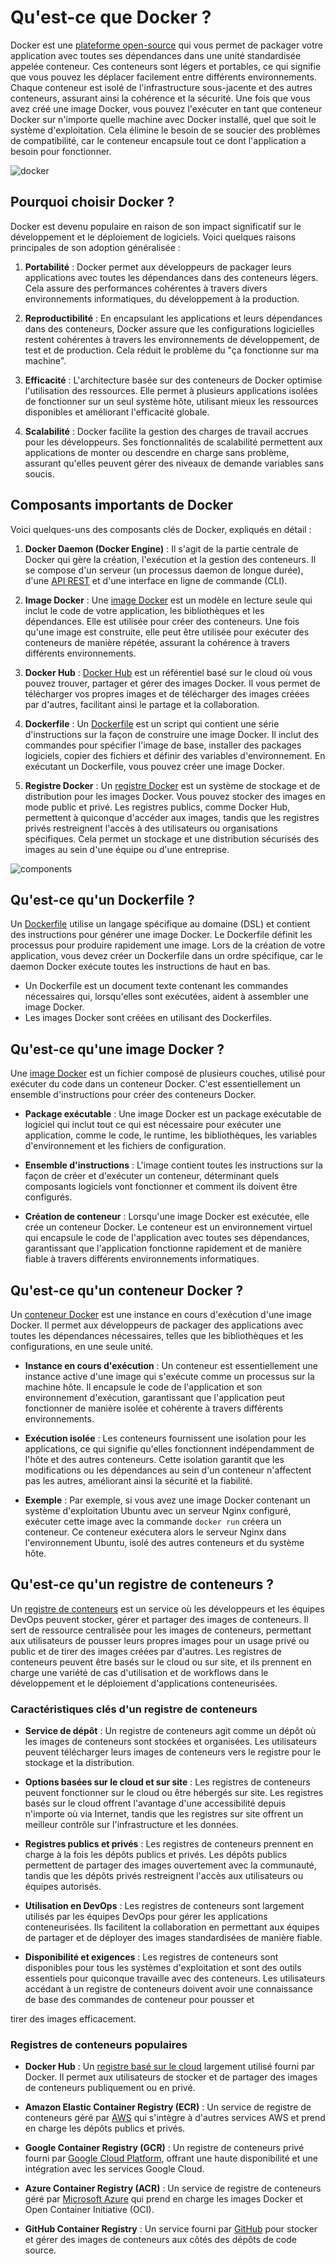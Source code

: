 # Qu'est-ce que Docker ?

Docker est une [plateforme open-source](https://www.docker.com) qui vous permet de packager votre application avec toutes ses dépendances dans une unité standardisée appelée conteneur. Ces conteneurs sont légers et portables, ce qui signifie que vous pouvez les déplacer facilement entre différents environnements. Chaque conteneur est isolé de l'infrastructure sous-jacente et des autres conteneurs, assurant ainsi la cohérence et la sécurité. Une fois que vous avez créé une image Docker, vous pouvez l'exécuter en tant que conteneur Docker sur n'importe quelle machine avec Docker installé, quel que soit le système d'exploitation. Cela élimine le besoin de se soucier des problèmes de compatibilité, car le conteneur encapsule tout ce dont l'application a besoin pour fonctionner.

![docker](img/docker.jpg)

## Pourquoi choisir Docker ?

Docker est devenu populaire en raison de son impact significatif sur le développement et le déploiement de logiciels. Voici quelques raisons principales de son adoption généralisée :

1. **Portabilité** : Docker permet aux développeurs de packager leurs applications avec toutes les dépendances dans des conteneurs légers. Cela assure des performances cohérentes à travers divers environnements informatiques, du développement à la production.

2. **Reproductibilité** : En encapsulant les applications et leurs dépendances dans des conteneurs, Docker assure que les configurations logicielles restent cohérentes à travers les environnements de développement, de test et de production. Cela réduit le problème du "ça fonctionne sur ma machine".

3. **Efficacité** : L'architecture basée sur des conteneurs de Docker optimise l'utilisation des ressources. Elle permet à plusieurs applications isolées de fonctionner sur un seul système hôte, utilisant mieux les ressources disponibles et améliorant l'efficacité globale.

4. **Scalabilité** : Docker facilite la gestion des charges de travail accrues pour les développeurs. Ses fonctionnalités de scalabilité permettent aux applications de monter ou descendre en charge sans problème, assurant qu'elles peuvent gérer des niveaux de demande variables sans soucis.

## Composants importants de Docker

Voici quelques-uns des composants clés de Docker, expliqués en détail :

1. **Docker Daemon (Docker Engine)** : Il s'agit de la partie centrale de Docker qui gère la création, l'exécution et la gestion des conteneurs. Il se compose d'un serveur (un processus daemon de longue durée), d'une [API REST](https://docs.docker.com/engine/api/v1.41/) et d'une interface en ligne de commande (CLI).

2. **Image Docker** : Une [image Docker](https://docs.docker.com/engine/reference/glossary/#image) est un modèle en lecture seule qui inclut le code de votre application, les bibliothèques et les dépendances. Elle est utilisée pour créer des conteneurs. Une fois qu'une image est construite, elle peut être utilisée pour exécuter des conteneurs de manière répétée, assurant la cohérence à travers différents environnements.

3. **Docker Hub** : [Docker Hub](https://hub.docker.com) est un référentiel basé sur le cloud où vous pouvez trouver, partager et gérer des images Docker. Il vous permet de télécharger vos propres images et de télécharger des images créées par d'autres, facilitant ainsi le partage et la collaboration.

4. **Dockerfile** : Un [Dockerfile](https://docs.docker.com/engine/reference/builder/) est un script qui contient une série d'instructions sur la façon de construire une image Docker. Il inclut des commandes pour spécifier l'image de base, installer des packages logiciels, copier des fichiers et définir des variables d'environnement. En exécutant un Dockerfile, vous pouvez créer une image Docker.

5. **Registre Docker** : Un [registre Docker](https://docs.docker.com/registry/) est un système de stockage et de distribution pour les images Docker. Vous pouvez stocker des images en mode public et privé. Les registres publics, comme Docker Hub, permettent à quiconque d'accéder aux images, tandis que les registres privés restreignent l'accès à des utilisateurs ou organisations spécifiques. Cela permet un stockage et une distribution sécurisés des images au sein d'une équipe ou d'une entreprise.

![components](img/components.png)

## Qu'est-ce qu'un Dockerfile ?

Un [Dockerfile](https://docs.docker.com/engine/reference/builder/) utilise un langage spécifique au domaine (DSL) et contient des instructions pour générer une image Docker. Le Dockerfile définit les processus pour produire rapidement une image. Lors de la création de votre application, vous devez créer un Dockerfile dans un ordre spécifique, car le daemon Docker exécute toutes les instructions de haut en bas.

- Un Dockerfile est un document texte contenant les commandes nécessaires qui, lorsqu'elles sont exécutées, aident à assembler une image Docker.
- Les images Docker sont créées en utilisant des Dockerfiles.

## Qu'est-ce qu'une image Docker ?

Une [image Docker](https://docs.docker.com/engine/reference/glossary/#image) est un fichier composé de plusieurs couches, utilisé pour exécuter du code dans un conteneur Docker. C'est essentiellement un ensemble d'instructions pour créer des conteneurs Docker.

- **Package exécutable** : Une image Docker est un package exécutable de logiciel qui inclut tout ce qui est nécessaire pour exécuter une application, comme le code, le runtime, les bibliothèques, les variables d'environnement et les fichiers de configuration.

- **Ensemble d'instructions** : L'image contient toutes les instructions sur la façon de créer et d'exécuter un conteneur, déterminant quels composants logiciels vont fonctionner et comment ils doivent être configurés.

- **Création de conteneur** : Lorsqu'une image Docker est exécutée, elle crée un conteneur Docker. Le conteneur est un environnement virtuel qui encapsule le code de l'application avec toutes ses dépendances, garantissant que l'application fonctionne rapidement et de manière fiable à travers différents environnements informatiques.

## Qu'est-ce qu'un conteneur Docker ?

Un [conteneur Docker](https://docs.docker.com/engine/reference/glossary/#container) est une instance en cours d'exécution d'une image Docker. Il permet aux développeurs de packager des applications avec toutes les dépendances nécessaires, telles que les bibliothèques et les configurations, en une seule unité.

- **Instance en cours d'exécution** : Un conteneur est essentiellement une instance active d'une image qui s'exécute comme un processus sur la machine hôte. Il encapsule le code de l'application et son environnement d'exécution, garantissant que l'application peut fonctionner de manière isolée et cohérente à travers différents environnements.

- **Exécution isolée** : Les conteneurs fournissent une isolation pour les applications, ce qui signifie qu'elles fonctionnent indépendamment de l'hôte et des autres conteneurs. Cette isolation garantit que les modifications ou les dépendances au sein d'un conteneur n'affectent pas les autres, améliorant ainsi la sécurité et la fiabilité.

- **Exemple** : Par exemple, si vous avez une image Docker contenant un système d'exploitation Ubuntu avec un serveur Nginx configuré, exécuter cette image avec la commande `docker run` créera un conteneur. Ce conteneur exécutera alors le serveur Nginx dans l'environnement Ubuntu, isolé des autres conteneurs et du système hôte.

## Qu'est-ce qu'un registre de conteneurs ?

Un [registre de conteneurs](https://docs.docker.com/registry/) est un service où les développeurs et les équipes DevOps peuvent stocker, gérer et partager des images de conteneurs. Il sert de ressource centralisée pour les images de conteneurs, permettant aux utilisateurs de pousser leurs propres images pour un usage privé ou public et de tirer des images créées par d'autres. Les registres de conteneurs peuvent être basés sur le cloud ou sur site, et ils prennent en charge une variété de cas d'utilisation et de workflows dans le développement et le déploiement d'applications conteneurisées.

### Caractéristiques clés d'un registre de conteneurs

- **Service de dépôt** : Un registre de conteneurs agit comme un dépôt où les images de conteneurs sont stockées et organisées. Les utilisateurs peuvent télécharger leurs images de conteneurs vers le registre pour le stockage et la distribution.

- **Options basées sur le cloud et sur site** : Les registres de conteneurs peuvent fonctionner sur le cloud ou être hébergés sur site. Les registres basés sur le cloud offrent l'avantage d'une accessibilité depuis n'importe où via Internet, tandis que les registres sur site offrent un meilleur contrôle sur l'infrastructure et les données.

- **Registres publics et privés** : Les registres de conteneurs prennent en charge à la fois les dépôts publics et privés. Les dépôts publics permettent de partager des images ouvertement avec la communauté, tandis que les dépôts privés restreignent l'accès aux utilisateurs ou équipes autorisés.

- **Utilisation en DevOps** : Les registres de conteneurs sont largement utilisés par les équipes DevOps pour gérer les applications conteneurisées. Ils facilitent la collaboration en permettant aux équipes de partager et de déployer des images standardisées de manière fiable.

- **Disponibilité et exigences** : Les registres de conteneurs sont disponibles pour tous les systèmes d'exploitation et sont des outils essentiels pour quiconque travaille avec des conteneurs. Les utilisateurs accédant à un registre de conteneurs doivent avoir une connaissance de base des commandes de conteneur pour pousser et

 tirer des images efficacement.

### Registres de conteneurs populaires

- **Docker Hub** : Un [registre basé sur le cloud](https://hub.docker.com) largement utilisé fourni par Docker. Il permet aux utilisateurs de stocker et de partager des images de conteneurs publiquement ou en privé.

- **Amazon Elastic Container Registry (ECR)** : Un service de registre de conteneurs géré par [AWS](https://aws.amazon.com/ecr/) qui s'intègre à d'autres services AWS et prend en charge les dépôts publics et privés.

- **Google Container Registry (GCR)** : Un registre de conteneurs privé fourni par [Google Cloud Platform](https://cloud.google.com/container-registry), offrant une haute disponibilité et une intégration avec les services Google Cloud.

- **Azure Container Registry (ACR)** : Un service de registre de conteneurs géré par [Microsoft Azure](https://azure.microsoft.com/en-us/services/container-registry/) qui prend en charge les images Docker et Open Container Initiative (OCI).

- **GitHub Container Registry** : Un service fourni par [GitHub](https://docs.github.com/en/packages/working-with-a-github-packages-registry/working-with-the-container-registry) pour stocker et gérer des images de conteneurs aux côtés des dépôts de code source.
